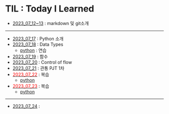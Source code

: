 # TIL : Today I Learned <br>

- [2023_07_12~13](230712~13/README.md) : markdown 및 git소개
----------
- [2023_07_17](230717/README.md) : Python 소개
- [2023_07_18](230718/README.md) : Data Types
    - [python](230718/test.py) : 연습
- [2023_07_19](230719/README.md) : 함수
- [2023_07_20](230720/README.md) : Control of flow
- [2023_07_21](230721/README.md) : 관통 PJT 1차
- [<span style='color:red;'>2023_07_22</span>](230722/README.md) : 복습
    - [python](230722/practice.py)
- [<span style='color:red;'>2023_07_23</span>](230723/README.md) : 복습
    - [python](230723/practice.py)
-----
- [2023_07_24](20230724/) : 
